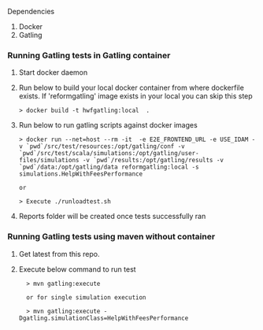 Dependencies
1. Docker
2. Gatling 


### Running Gatling tests in Gatling container

1. Start docker daemon 
2. Run below to build your local docker container from where dockerfile exists.  If 'reformgatling' image exists in your local you can skip this step

    ```
    > docker build -t hwfgatling:local  .

    ```


3. Run below to run gatling scripts against docker images
    ```
   > docker run --net=host --rm -it  -e E2E_FRONTEND_URL -e USE_IDAM -v `pwd`/src/test/resources:/opt/gatling/conf -v `pwd`/src/test/scala/simulations:/opt/gatling/user-files/simulations -v `pwd`/results:/opt/gatling/results -v `pwd`/data:/opt/gatling/data reformgatling:local -s simulations.HelpWithFeesPerformance

   or

   > Execute ./runloadtest.sh

   ```
    
4. Reports folder will be created once tests successfully ran


### Running Gatling tests using maven without container

1. Get latest from this repo.

2. Execute below command to run test

    ```
      > mvn gatling:execute

      or for single simulation execution

      > mvn gatling:execute -Dgatling.simulationClass=HelpWithFeesPerformance

    ```